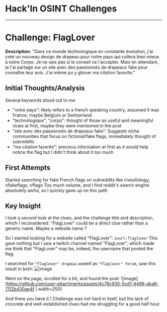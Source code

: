 # Hack'In OSINT Challenges
* * *

# Challenge: FlagLover
**Description**: 
"Dans ce monde technologique en constante évolution, j'ai créé un nouveau design de drapeau pour notre pays qui collera bien mieux à notre Corpo. Je ne sais pas si le conseil va l'accepter. Mais en attendant, je l'ai partagé sur un site avec des passionnés de drapeaux fake pour connaître leur avis. J'ai même pu y glisser ma citation favorite."

## Initial Thoughts/Analysis

Several keywords stood out to me: 
- "notre pays": likely refers to a french speaking country, assumed it was France, maybe Belgium or Switzerland
- "technologique", "corpo": thought of those as useful and meaningful clues at first, maybe they were mentioned in the post
- "site avec des passionnés de drapeaux fake": Suggests niche communities that focus on fictional/fake flags, immediately thought of subreddits
- "ma citation favorite": precious information at first as it would help notice the flag but I didn't think about it too much

## First Attempts

Started searching for fake French flags on subreddits like r/vexillology, r/fakeflags, r/flags
Too much volume, and I find reddit's search engine absolutely awful, so I quickly gave up on this path

## Key Insight

I took a second look at the clues, and the challenge title and description, which I reconsidered:
"FlagLover" could be a direct clue rather than a generic name. Maybe a website name ?

So I started looking for a website called "FlagLover": `inurl:flaglover`
This gave nothing but I saw a twitch channel named "FlagLover", which made me think that "FlagLover" may be, indeed, the username that posted the flag. 

I searched for `"flaglover" drapeau` aswell as `"flaglover" forum`, saw this result in both: 
![image](https://github.com/user-attachments/assets/b1d7ce85-f3df-4482-aba4-b68ff95bb6c8)

Went on the page, scrolled for a bit, and found the post:
![image](https://github.com/user-attachments/assets/4c78c930-5cd1-4498-aba6-7112b430ae4f | width=250)

And there you have it ! Challenge was not hard in itself, but the lack of concrete and well-established clues had me struggling for a good half hour.
